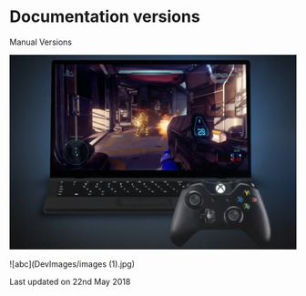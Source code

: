 # Documentation versions

Manual Versions

![abc](Images/DW5b04183c7a99050cec46d39f.jpg)

![abc](DevImages/images (1).jpg)

Last updated on 22nd May 2018
